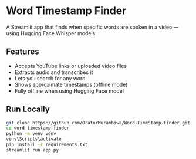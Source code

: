 # Word Timestamp Finder

A Streamlit app that finds when specific words are spoken in a video — using Hugging Face Whisper models.

## Features
- Accepts YouTube links or uploaded video files
- Extracts audio and transcribes it
- Lets you search for any word
- Shows approximate timestamps (offline mode)
- Fully offline when using Hugging Face model

## Run Locally
```bash
git clone https://github.com/OratorMurambiwa/Word-TimeStamp-Finder.git
cd word-timestamp-finder
python -m venv venv
venv\Scripts\activate
pip install -r requirements.txt
streamlit run app.py

